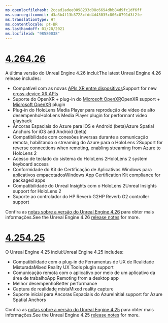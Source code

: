 ```yaml
---
ms.openlocfilehash: 2ccad1adee0098233d08c6694dbb84d9fc1df6ff
ms.sourcegitcommit: d3a3b4f13b3728cfdd4d43035c806c0791d3f2fe
ms.translationtype: HT
ms.contentlocale: pt-BR
ms.lasthandoff: 01/20/2021
ms.locfileid: "98580038"
---
```

# <a name="426"></a>[<span data-ttu-id="e3459-101">4.26</span><span class="sxs-lookup"><span data-stu-id="e3459-101">4.26</span></span>](#tab/ue426)

<span data-ttu-id="e3459-102">A última versão do Unreal Engine 4.26 inclui:</span><span class="sxs-lookup"><span data-stu-id="e3459-102">The latest Unreal Engine 4.26 release includes:</span></span>
* <span data-ttu-id="e3459-103">Compatível com as novas [APIs XR entre dispositivos](../unreal-porting.md)</span><span class="sxs-lookup"><span data-stu-id="e3459-103">Support for new [cross-device XR APIs](../unreal-porting.md)</span></span>
* <span data-ttu-id="e3459-104">Suporte do OpenXR + plug-in do [Microsoft OpenXR](https://github.com/microsoft/Microsoft-OpenXR-Unreal)</span><span class="sxs-lookup"><span data-stu-id="e3459-104">OpenXR support + [Microsoft OpenXR](https://github.com/microsoft/Microsoft-OpenXR-Unreal) plugin</span></span> 
* <span data-ttu-id="e3459-105">Plug-in do HoloLens Media Player para reprodução de vídeo de alto desempenho</span><span class="sxs-lookup"><span data-stu-id="e3459-105">HoloLens Media Player plugin for performant video playback</span></span>
* <span data-ttu-id="e3459-106">Âncoras Espaciais do Azure para iOS e Android (beta)</span><span class="sxs-lookup"><span data-stu-id="e3459-106">Azure Spatial Anchors for iOS and Android (beta)</span></span>
* <span data-ttu-id="e3459-107">Compatibilidade com conexões inversas durante a comunicação remota, habilitando o streaming do Azure para o HoloLens 2</span><span class="sxs-lookup"><span data-stu-id="e3459-107">Support for reverse connections when remoting, enabling streaming from Azure to HoloLens 2</span></span>
* <span data-ttu-id="e3459-108">Acesso de teclado do sistema do HoloLens 2</span><span class="sxs-lookup"><span data-stu-id="e3459-108">HoloLens 2 system keyboard access</span></span>
* <span data-ttu-id="e3459-109">Conformidade do Kit de Certificação de Aplicativos Windows para aplicativos empacotados</span><span class="sxs-lookup"><span data-stu-id="e3459-109">Windows App Certification Kit compliance for packaged apps</span></span>
* <span data-ttu-id="e3459-110">Compatibilidade do Unreal Insights com o HoloLens 2</span><span class="sxs-lookup"><span data-stu-id="e3459-110">Unreal Insights support for HoloLens 2</span></span>
* <span data-ttu-id="e3459-111">Suporte ao controlador do HP Reverb G2</span><span class="sxs-lookup"><span data-stu-id="e3459-111">HP Reverb G2 controller support</span></span>

<span data-ttu-id="e3459-112">Confira as <a href="https://docs.unrealengine.com/Support/Builds/ReleaseNotes/4_26/index.html" target="_blank" title="notas sobre a versão do Unreal Engine 4.26">notas sobre a versão do Unreal Engine 4.26</a> para obter mais informações.</span><span class="sxs-lookup"><span data-stu-id="e3459-112">See the Unreal Engine 4.26 <a href="https://docs.unrealengine.com/Support/Builds/ReleaseNotes/4_26/index.html" target="_blank" title="Unreal Engine 4.26 release notes">release notes</a> for more.</span></span> 


# <a name="425"></a>[<span data-ttu-id="e3459-113">4.25</span><span class="sxs-lookup"><span data-stu-id="e3459-113">4.25</span></span>](#tab/ue425)

<span data-ttu-id="e3459-114">O Unreal Engine 4.25 inclui:</span><span class="sxs-lookup"><span data-stu-id="e3459-114">Unreal Engine 4.25 includes:</span></span>
* <span data-ttu-id="e3459-115">Compatibilidade com o plug-in de Ferramentas de UX de Realidade Misturada</span><span class="sxs-lookup"><span data-stu-id="e3459-115">Mixed Reality UX Tools plugin support</span></span>
* <span data-ttu-id="e3459-116">Comunicação remota com o aplicativo por meio de um aplicativo da área de trabalho</span><span class="sxs-lookup"><span data-stu-id="e3459-116">App Remoting from a desktop app</span></span>
* <span data-ttu-id="e3459-117">Melhor desempenho</span><span class="sxs-lookup"><span data-stu-id="e3459-117">Better performance</span></span>
* <span data-ttu-id="e3459-118">Captura de realidade mista</span><span class="sxs-lookup"><span data-stu-id="e3459-118">Mixed reality capture</span></span>
* <span data-ttu-id="e3459-119">Suporte inicial para Âncoras Espaciais do Azure</span><span class="sxs-lookup"><span data-stu-id="e3459-119">Initial support for Azure Spatial Anchors</span></span>

<span data-ttu-id="e3459-120">Confira as <a href="https://docs.unrealengine.com/Support/Builds/ReleaseNotes/4_25/index.html" target="_blank" title="notas sobre a versão do Unreal Engine 4.25">notas sobre a versão do Unreal Engine 4.25</a> para obter mais informações.</span><span class="sxs-lookup"><span data-stu-id="e3459-120">See the Unreal Engine 4.25 <a href="https://docs.unrealengine.com/Support/Builds/ReleaseNotes/4_25/index.html" target="_blank" title="Unreal Engine 4.25 release notes">release notes</a> for more.</span></span>